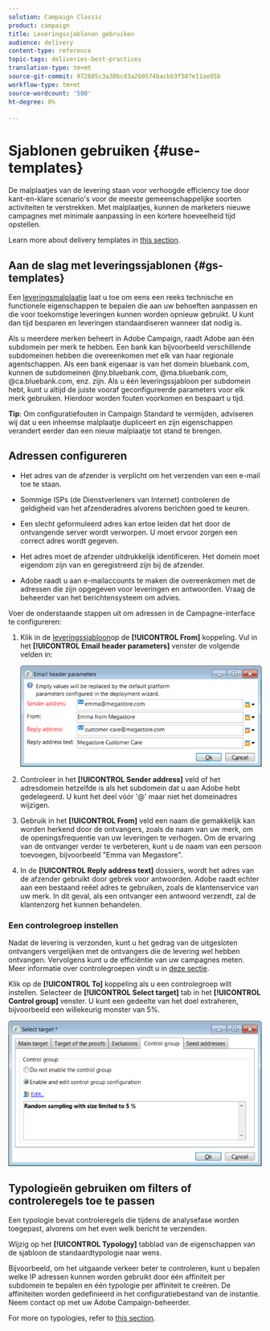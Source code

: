 ```yaml
---
solution: Campaign Classic
product: campaign
title: Leveringssjablonen gebruiken
audience: delivery
content-type: reference
topic-tags: deliveries-best-practices
translation-type: tm+mt
source-git-commit: 972885c3a38bcd3a260574bacbb3f507e11ae05b
workflow-type: tm+mt
source-wordcount: '580'
ht-degree: 0%

---
```



# Sjablonen gebruiken {#use-templates}

De malplaatjes van de levering staan voor verhoogde efficiency toe door kant-en-klare scenario&#39;s voor de meeste gemeenschappelijke soorten activiteiten te verstrekken. Met malplaatjes, kunnen de marketers nieuwe campagnes met minimale aanpassing in een kortere hoeveelheid tijd opstellen.

Learn more about delivery templates in [this section](../../delivery/using/creating-a-delivery-template.md).

## Aan de slag met leveringssjablonen {#gs-templates}

Een [leveringsmalplaatje](../../delivery/using/creating-a-delivery-template.md) laat u toe om eens een reeks technische en functionele eigenschappen te bepalen die aan uw behoeften aanpassen en die voor toekomstige leveringen kunnen worden opnieuw gebruikt. U kunt dan tijd besparen en leveringen standaardiseren wanneer dat nodig is.

Als u meerdere merken beheert in Adobe Campaign, raadt Adobe aan één subdomein per merk te hebben. Een bank kan bijvoorbeeld verschillende subdomeinen hebben die overeenkomen met elk van haar regionale agentschappen. Als een bank eigenaar is van het domein bluebank.com, kunnen de subdomeinen @ny.bluebank.com, @ma.bluebank.com, @ca.bluebank.com, enz. zijn. Als u één leveringssjabloon per subdomein hebt, kunt u altijd de juiste vooraf geconfigureerde parameters voor elk merk gebruiken. Hierdoor worden fouten voorkomen en bespaart u tijd.

**Tip**:  Om configuratiefouten in Campaign Standard te vermijden, adviseren wij dat u een inheemse malplaatje dupliceert en zijn eigenschappen verandert eerder dan een nieuw malplaatje tot stand te brengen.

## Adressen configureren

* Het adres van de afzender is verplicht om het verzenden van een e-mail toe te staan.

* Sommige ISPs (de Dienstverleners van Internet) controleren de geldigheid van het afzenderadres alvorens berichten goed te keuren.

* Een slecht geformuleerd adres kan ertoe leiden dat het door de ontvangende server wordt verworpen. U moet ervoor zorgen een correct adres wordt gegeven.

* Het adres moet de afzender uitdrukkelijk identificeren. Het domein moet eigendom zijn van en geregistreerd zijn bij de afzender.

* Adobe raadt u aan e-mailaccounts te maken die overeenkomen met de adressen die zijn opgegeven voor leveringen en antwoorden. Vraag de beheerder van het berichtensysteem om advies.

Voer de onderstaande stappen uit om adressen in de Campagne-interface te configureren:

1. Klik in de [leveringssjabloon](../../delivery/using/creating-a-delivery-template.md)op de **[!UICONTROL From]** koppeling. Vul in het **[!UICONTROL Email header parameters]** venster de volgende velden in:

   ![](assets/d_best_practices_email_header.png)

1. Controleer in het **[!UICONTROL Sender address]** veld of het adresdomein hetzelfde is als het subdomein dat u aan Adobe hebt gedelegeerd. U kunt het deel vóór &#39;@&#39; maar niet het domeinadres wijzigen.

1. Gebruik in het **[!UICONTROL From]** veld een naam die gemakkelijk kan worden herkend door de ontvangers, zoals de naam van uw merk, om de openingsfrequentie van uw leveringen te verhogen. Om de ervaring van de ontvanger verder te verbeteren, kunt u de naam van een persoon toevoegen, bijvoorbeeld &quot;Emma van Megastore&quot;.

1. In de **[!UICONTROL Reply address text]** dossiers, wordt het adres van de afzender gebruikt door gebrek voor antwoorden. Adobe raadt echter aan een bestaand reëel adres te gebruiken, zoals de klantenservice van uw merk. In dit geval, als een ontvanger een antwoord verzendt, zal de klantenzorg het kunnen behandelen.

### Een controlegroep instellen

Nadat de levering is verzonden, kunt u het gedrag van de uitgesloten ontvangers vergelijken met de ontvangers die de levering wel hebben ontvangen. Vervolgens kunt u de efficiëntie van uw campagnes meten. Meer informatie over controlegroepen vindt u in [deze sectie](../../campaign/using/marketing-campaign-deliveries.md#defining-a-control-group).

Klik op de **[!UICONTROL To]** koppeling als u een controlegroep wilt instellen. Selecteer de **[!UICONTROL Select target]** tab in het **[!UICONTROL Control group]** venster. U kunt een gedeelte van het doel extraheren, bijvoorbeeld een willekeurig monster van 5%.

![](assets/d_best_practices_control_group.png)

## Typologieën gebruiken om filters of controleregels toe te passen

Een typologie bevat controleregels die tijdens de analysefase worden toegepast, alvorens om het even welk bericht te verzenden.

Wijzig op het **[!UICONTROL Typology]** tabblad van de eigenschappen van de sjabloon de standaardtypologie naar wens.

Bijvoorbeeld, om het uitgaande verkeer beter te controleren, kunt u bepalen welke IP adressen kunnen worden gebruikt door één affiniteit per subdomein te bepalen en één typologie per affiniteit te creëren. De affiniteiten worden gedefinieerd in het configuratiebestand van de instantie. Neem contact op met uw Adobe Campaign-beheerder.

For more on typologies, refer to [this section](../../campaign/using/about-campaign-typologies.md).
